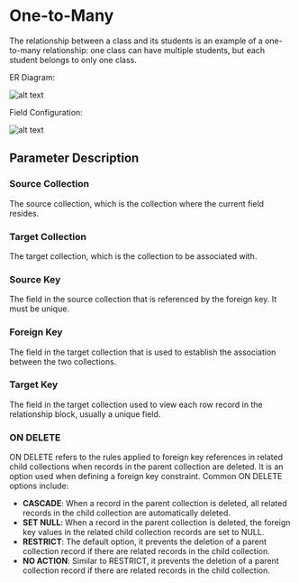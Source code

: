 # One-to-Many

The relationship between a class and its students is an example of a one-to-many relationship: one class can have multiple students, but each student belongs to only one class.

ER Diagram:

![alt text](https://static-docs.nocobase.com/9475f044d123d28ac8e56a077411f8dc.png)

Field Configuration:

![alt text](https://static-docs.nocobase.com/a608ce54821172dad7e8ab760107ff4e.png)

## Parameter Description

### Source Collection

The source collection, which is the collection where the current field resides.

### Target Collection

The target collection, which is the collection to be associated with.

### Source Key

The field in the source collection that is referenced by the foreign key. It must be unique.

### Foreign Key

The field in the target collection that is used to establish the association between the two collections.

### Target Key

The field in the target collection used to view each row record in the relationship block, usually a unique field.

### ON DELETE

ON DELETE refers to the rules applied to foreign key references in related child collections when records in the parent collection are deleted. It is an option used when defining a foreign key constraint. Common ON DELETE options include:

- **CASCADE**: When a record in the parent collection is deleted, all related records in the child collection are automatically deleted.
- **SET NULL**: When a record in the parent collection is deleted, the foreign key values in the related child collection records are set to NULL.
- **RESTRICT**: The default option, it prevents the deletion of a parent collection record if there are related records in the child collection.
- **NO ACTION**: Similar to RESTRICT, it prevents the deletion of a parent collection record if there are related records in the child collection.
